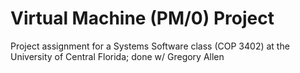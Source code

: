 # Virtual Machine (PM/0) Project
Project assignment for a Systems Software class (COP 3402) at the University of Central Florida; done w/ Gregory Allen

